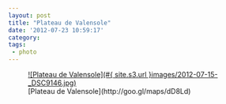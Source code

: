 ```yaml
---
layout: post
title: "Plateau de Valensole"
date: '2012-07-23 10:59:17'
category: 
tags:
 - photo
---
```


<figure>
  <a href="#{ site.s3.url }images/2012-07-15-_DSC9146.jpg" rel="lightbox" title="Plateau de Valensole">
  ![Plateau de Valensole](#{ site.s3.url }images/2012-07-15-_DSC9146.jpg)
  </a>
  <figcaption>[Plateau de Valensole](http://goo.gl/maps/dD8Ld)</figcaption>
</figure>

